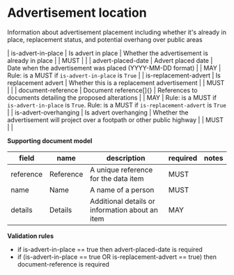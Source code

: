 # Advertisement location

Information about advertisement placement including whether it's already in place,
replacement status, and potential overhang over public areas


| is-advert-in-place | Is advert in place | Whether the advertisement is already in place |  | MUST |  |
| advert-placed-date | Advert placed date | Date when the advertisement was placed (YYYY-MM-DD format) |  | MAY | Rule: is a MUST if `is-advert-in-place` is `True` |
| is-replacement-advert | Is replacement advert | Whether this is a replacement advertisement |  | MUST |  |
| document-reference | Document reference[]{} | References to documents detailing the proposed alterations |  | MAY | Rule: is a MUST if `is-advert-in-place` is `True`. Rule: is a MUST if `is-replacement-advert` is `True` |
| is-advert-overhanging | Is advert overhanging | Whether the advertisement will project over a footpath or other public highway |  | MUST |  |


**Supporting document model**

field | name | description | required | notes
-- | -- | -- | -- | --
reference | Reference | A unique reference for the data item | MUST | 
name | Name | A name of a person | MUST | 
details | Details | Additional details or information about an item | MAY | 

**Validation rules**

- if is-advert-in-place == true then advert-placed-date is required
- if (is-advert-in-place == true OR is-replacement-advert == true) then document-reference is required